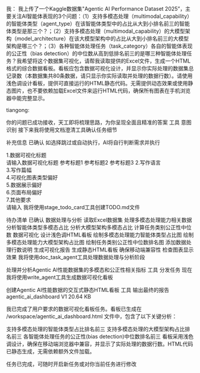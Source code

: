 我：
我上传了一个Kaggle数据集"Agentic AI Performance Dataset 2025”，主要关注AI智能体表现的3个问题：（1）支持多模态处理（multimodal_capability）的智能体类型（agent_type）在该智能体类型中的占比从大到小排名前三的智能体类型是那三个？；（2）支持多模态处理（multimodal_capability）的大模型架构（model_architecture）在该大模型架构中的占比从大到小排名前三的大模型架构是哪三个？；（3）各种智能体处理任务（task_category）各自的智能体表现的公正性（bias detection）的中位数从高到低排名前三的是哪三种智能体处理任务？我希望将这个数据集可视化，请帮我读取提供的Excel文件，生成一个HTML格式的综合数据看板。看板应包含数据可视化设计，并显示你实际处理的数据集总记录数（本数据集共80条数据，请只显示你实际读取并处理的数据行数）。请使用浅色调设计看板，提供可直接运行的HTML静态代码。无需提供动态效果或使用静态图片，也不要依赖加载Excel文件来运行HTML代码，确保所有图表在手机浏览器中能完整显示。

tiangong:

你的问题已成功接收，天工即将梳理思路，为你呈现全面且精准的答案
工具
意图识别
接下来我将使用文档澄清工具确认任务细节

补充信息
已确认
如选择跳过或自动执行，AI将自行判断需求并执行

1.数据可视化标题   
请输入数据可视化标题
参考标题1
参考标题2
参考标题3
2.写作语言   
3.写作篇幅   
4.可视化图表类型偏好   
5.数据展示偏好   
6.页面布局偏好   
7.其他要求   
请输入
我将使用stage_todo_card工具创建TODO.md文件

待办清单
已确认
数据处理与分析
读取Excel数据集
处理多模态处理能力相关数据
分析智能体类型多模态占比
分析大模型架构多模态占比
计算任务类别公正性中位数
数据可视化
设计浅色调HTML看板
绘制多模态处理能力智能体类型占比图
绘制多模态处理能力大模型架构占比图
绘制任务类别公正性中位数排名图
添加数据处理行数说明
生成可视化报告
生成静态HTML看板
确保移动端兼容性
检查图表显示效果
我将使用doc_task_agent工具处理数据处理与分析阶段


处理并分析Agentic AI性能数据集的多模态和公正性相关指标
工具
分发任务
现在我将使用write_agent工具生成数据可视化看板


创建Agentic AI性能数据的交互式静态HTML看板
工具
输出最终的报告
agentic_ai_dashboard
V1
20.64 KB

我已完成了用户要求的数据可视化看板任务。看板已生成在 /workspace/agentic_ai_dashboard.html 文件中，包含了以下关键分析：

支持多模态处理的智能体类型占比排名前三
支持多模态处理的大模型架构占比排名前三
各智能体处理任务的公正性(bias detection)中位数排名前三
看板采用浅色调设计，确保在移动端浏览器中兼容，并显示了实际处理的数据行数。HTML代码已静态生成，无需依赖额外文件加载。


任务已完成，可随时开启新任务或对你当前任务进行修改